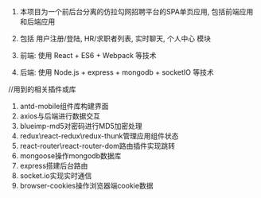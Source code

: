 
1)	本项目为一个前后台分离的仿拉勾网招聘平台的SPA单页应用, 包括前端应用和后端应用

2)	包括 用户注册/登陆, HR/求职者列表, 实时聊天, 个人中心 模块

3)	前端: 使用 React + ES6 + Webpack 等技术

4)	后端: 使用 Node.js + express + mongodb + socketIO 等技术

//用到的相关插件或库

1)	antd-mobile组件库构建界面
2)	axios与后端进行数据交互
3)	blueimp-md5对密码进行MD5加密处理
4)	redux\react-redux\redux-thunk管理应用组件状态
5)	react-router\react-router-dom路由插件实现跳转
6)	mongoose操作mongodb数据库
7)	express搭建后台路由
8)	socket.io实现实时通信
9)	browser-cookies操作浏览器端cookie数据
